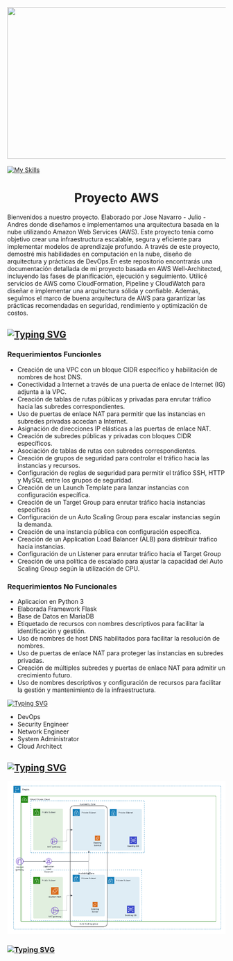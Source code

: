 <div align="center">
  <img height="350" width="1080"  src="img/fondo-aws-project.png"  />
</div>

[![My Skills](https://skillicons.dev/icons?i=aws&perline=3)](https://skillicons.dev) <h1 align="center">Proyecto AWS</h1>

<p>
    Bienvenidos a nuestro proyecto. Elaborado por Jose Navarro - Julio - Andres donde diseñamos e implementamos una arquitectura basada en la nube utilizando Amazon Web Services (AWS). Este proyecto tenía como objetivo crear una infraestructura escalable, segura y eficiente para implementar modelos de aprendizaje profundo. A través de este proyecto, demostré mis habilidades en computación en la nube, diseño de arquitectura y prácticas de DevOps.En este repositorio encontrarás una documentación detallada de mi proyecto basada en AWS Well-Architected, incluyendo las fases de planificación, ejecución y seguimiento. Utilicé servicios de AWS como CloudFormation, Pipeline y CloudWatch para diseñar e implementar una arquitectura sólida y confiable. Además, seguímos el marco de buena arquitectura de AWS para garantizar las prácticas recomendadas en seguridad, rendimiento y optimización de costos.</p>

<h2 aling="center">
    <a href="https://git.io/typing-svg"><img src="https://readme-typing-svg.herokuapp.com?font=Fira+Code&pause=1000&color=F7F7F7&center=true&random=false&width=435&lines=Requerimientos" alt="Typing SVG" /></a>
</h2>
<h3 aling="center"> Requerimientos Funcionles </h3>
<ul>
        <li>Creación de una VPC con un bloque CIDR específico y habilitación de nombres de host DNS.</li>
        <li>Conectividad a Internet a través de una puerta de enlace de Internet (IG) adjunta a la VPC.</li>
        <li>Creación de tablas de rutas públicas y privadas para enrutar tráfico hacia las subredes correspondientes. </li>
        <li>Uso de puertas de enlace NAT para permitir que las instancias en subredes privadas accedan a Internet.</li>
        <li>Asignación de direcciones IP elásticas a las puertas de enlace NAT. </li>
        <li>Creación de subredes públicas y privadas con bloques CIDR específicos.</li>
        <li>Asociación de tablas de rutas con subredes correspondientes.</li>
        <li>Creación de grupos de seguridad para controlar el tráfico hacia las instancias y recursos.</li>
        <li>Configuración de reglas de seguridad para permitir el tráfico SSH, HTTP y MySQL entre los grupos de seguridad.</li>
        <li>Creación de un Launch Template para lanzar instancias con configuración específica.</li>
        <li>Creación de un Target Group para enrutar tráfico hacia instancias específicas </li>
        <li>Configuración de un Auto Scaling Group para escalar instancias según la demanda.</li>
        <li>Creación de una instancia pública con configuración específica. </li>
        <li>Creación de un Application Load Balancer (ALB) para distribuir tráfico hacia instancias. </li>
        <li>Configuración de un Listener para enrutar tráfico hacia el Target Group </li>
        <li>Creación de una política de escalado para ajustar la capacidad del Auto Scaling Group según la utilización de CPU. </li>
</ul>

<h3 aling="center"> Requerimientos No Funcionales </h3>
<ul>
        <li>Aplicacion en Python 3</li>
        <li>Elaborada Framework Flask</li>
        <li>Base de Datos en MariaDB</li>
        <li>Etiquetado de recursos con nombres descriptivos para facilitar la identificación y gestión.</li>
        <li>Uso de nombres de host DNS habilitados para facilitar la resolución de nombres.</li>
        <li>Uso de puertas de enlace NAT para proteger las instancias en subredes privadas.</li>
        <li>Creación de múltiples subredes y puertas de enlace NAT para admitir un crecimiento futuro.</li>
        <li>Uso de nombres descriptivos y configuración de recursos para facilitar la gestión y mantenimiento de la infraestructura.</li>
</ul>

[![Typing SVG](https://readme-typing-svg.herokuapp.com?font=Fira+Code&pause=1000&color=F7F7F7&center=true&random=false&width=435&lines=Roles)](https://git.io/typing-svg)

<ul>
    <li>DevOps</li>
    <li>Security Engineer</li>
    <li>Network Engineer</li>
    <li>System Administrator</li>
    <li>Cloud Architect</li>
</ul>

<h2 style="align-items: center;">
    <a href="https://git.io/typing-svg">
        <img src="https://readme-typing-svg.herokuapp.com?font=Fira+Code&size=15&pause=1000&color=F7F7F7&random=false&width=435&lines=Diagrama+Arquitectura;How+vexingly+quick+daft+zebras+jump" alt="Typing SVG" />
    </a>
</h2>
<img src="img/aws-structure.png" alt="Diagrama Arquitectura">

<h3 style="align-items: center;">
    <a href="https://git.io/typing-svg">
        <img src="https://readme-typing-svg.herokuapp.com?font=Fira+Code&size=15&pause=1000&color=F7F7F7&random=false&width=435&lines=Roles;How+vexingly+quick+daft+zebras+jump" alt="Typing SVG" />
    </a>
</h3>
